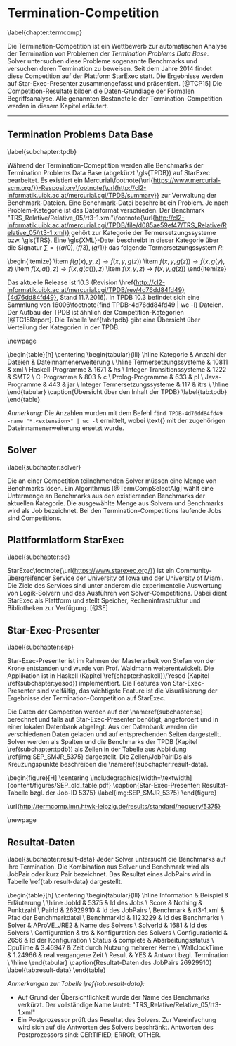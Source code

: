 # Termination-Competition
\label{chapter:termcomp}

Die Termination-Competition ist ein Wettbewerb zur automatischen Analyse der Termination von Problemen der *Termination Problems Data Base*. Solver untersuchen diese Probleme sogenannte Benchmarks und versuchen deren Termination zu beweisen. Seit dem Jahre 2014 findet diese Competition auf der Plattform StarExec statt. Die Ergebnisse werden auf Star-Exec-Presenter zusammengefasst und präsentiert. [@TCP15] Die Competition-Resultate bilden die Daten-Grundlage der Formalen Begriffsanalyse. Alle genannten Bestandteile der Termination-Competition werden in diesem Kapitel erläutert.

------

## Termination Problems Data Base
\label{subchapter:tpdb}

Während der Termination-Comeptition werden alle Benchmarks der Termination Problems Data Base (abgekürzt \gls{TPDB}) auf StarExec bearbeitet. Es existiert ein Mercurial\footnote{\url{https://www.mercurial-scm.org/}}-Respository\footnote{\url{http://cl2-informatik.uibk.ac.at/mercurial.cgi/TPDB/summary}} zur Verwaltung der Benchmark-Dateien. Eine Benchmark-Datei beschreibt ein Problem. Je nach Problem-Kategorie ist das Dateiformat verschieden. Der Benchmark "TRS_Relative/Relative_05/rt3-1.xml"\footnote{\url{http://cl2-informatik.uibk.ac.at/mercurial.cgi/TPDB/file/d085ae59ef47/TRS_Relative/Relative_05/rt3-1.xml}} gehört zur Kategorie der Termersetzungssysteme bzw. \gls{TRS}. Eine \gls{XML}-Datei beschreibt in dieser Kategorie über die Signatur $\sum=\{(a/0),(f/3),(g/1)\}$ das folgende Termersetzungssystem $R$:

\begin{itemize}
\item $f(g(x),y,z) \rightarrow f(x,y,g(z))$
\item $f(x,y,g(z)) \rightarrow f(x,g(y),z)$
\item $f(x,a(),z) \rightarrow f(x,g(a()),z)$
\item $f(x,y,z) \rightarrow f(x,y,g(z))$
\end{itemize}

Das aktuelle Release ist 10.3 (Revision \href{http://cl2-informatik.uibk.ac.at/mercurial.cgi/TPDB/rev/4d76dd84fd49}{4d76dd84fd49}, Stand 11.7.2016). In TPDB 10.3 befindet sich eine Sammlung von 16006\footnote{find TPDB-4d76dd84fd49 | wc -l} Dateien. Der Aufbau der TPDB ist ähnlich der Competition-Kategorien [@TC15Report]. Die Tabelle \ref{tab:tpdb} gibt eine Übersicht über Verteilung der Kategorien in der TPDB.

\newpage

\begin{table}[h]
\centering
\begin{tabular}{lll}
\hline
Kategorie                  & Anzahl der Dateien & Dateinnamenerweiterung \\ \hline
Termersetzungssysteme      & 10811              & xml                    \\
Haskell-Programme          & 1671               & hs                     \\
Integer-Transitionssysteme & 1222               & SMT2                   \\
C-Programme                & 803                & c                      \\
Prolog-Programme           & 633                & pl                     \\
Java-Programme             & 443                & jar                    \\
Integer Termersetzungssysteme & 117                & itrs                   \\ \hline
\end{tabular}
\caption{Übersicht über den Inhalt der TPDB}
\label{tab:tpdb}
\end{table}


*Anmerkung:* Die Anzahlen wurden mit dem Befehl `find TPDB-4d76dd84fd49 -name "*.<extension>" | wc -l` ermittelt, wobei \text{<extension>} mit der zugehörigen Dateinnamenerweiterung ersetzt wurde.


## Solver
\label{subchapter:solver}

Die an einer Competition teilnehmenden Solver müssen eine Menge von Benchmarks lösen. Ein Algorithmus [@TermCompSelectAlg] wählt eine Untermenge an Benchmarks aus den existierenden Benchmarks der aktuellen Kategorie. Die ausgewählte Menge aus Solvern und Benchmarks wird als Job bezeichnet. Bei den Termination-Competitions laufende Jobs sind Competitions.


## Plattformlatform StarExec
\label{subchapter:se}

StarExec\footnote{\url{https://www.starexec.org/}} ist ein Community-übergreifender Service der University of Iowa und der University of Miami.
Die Ziele des Services sind unter anderem die experimentelle Auswertung von Logik-Solvern und das Ausführen von Solver-Competitions. Dabei dient StarExec als Plattform und stellt Speicher, Recheninfrastruktur und Bibliotheken zur Verfügung. [@SE]

## Star-Exec-Presenter
\label{subchapter:sep}

Star-Exec-Presenter ist im Rahmen der Masterarbeit von Stefan von der Krone entstanden und wurde von Prof. Waldmann weiterentwickelt. Die Applikation ist in Haskell (Kapitel \ref{chapter:haskell})/Yesod (Kapitel \ref{subchapter:yesod}) implementiert. Die Features von Star-Exec-Presenter sind vielfältig, das wichtigste Feature ist die Visualisierung der Ergebnisse der Termination-Competition auf StarExec.

Die Daten der Competiton werden auf der \nameref{subchapter:se} berechnet und falls auf Star-Exec-Presenter benötigt, angefordert und in einer lokalen Datenbank abgelegt. Aus der Datenbank werden die verschiedenen Daten geladen und auf entsprechenden Seiten dargestellt. Solver werden als Spalten und die Benchmarks der TPDB (Kapitel \ref{subchapter:tpdb}) als Zeilen in der Tabelle aus Abbildung \ref{img:SEP_SMJR_5375} dargestellt. Die Zellen/JobPairIDs als Kreuzungspunkte beschreiben die \nameref{subchapter:result-data}.

\begin{figure}[H]
  \centering
  \includegraphics[width=\textwidth]{content/figures/SEP_old_table.pdf}
  \caption{Star-Exec-Presenter: Resultat-Tabelle bzgl. der Job-ID 5375}
  \label{img:SEP_SMJR_5375}
\end{figure}

\url{http://termcomp.imn.htwk-leipzig.de/results/standard/noquery/5375}

\newpage

## Resultat-Daten
\label{subchapter:result-data}
Jeder Solver untersucht die Benchmarks auf ihre Termination. Die Kombination aus Solver und Benchmark wird als JobPair oder kurz Pair bezeichnet. Das Resultat eines JobPairs wird in Tabelle \ref{tab:result-data} dargestellt.


\begin{table}[h]
\centering
\begin{tabular}{lll}
\hline
Information     & Beispiel       & Erläuterung                       \\ \hline
JobId           & 5375           & Id des Jobs                       \\
Score           & Nothing        & Punktzahl                         \\
PairId          & 26929910       & Id des JobPairs                   \\
Benchmark       & rt3-1.xml    & Pfad der Benchmarkdatei           \\
BenchmarkId     & 1123229        & Id des Benchmarks                 \\
Solver          & AProVE\_JRE2 & Name des Solvers                  \\
SolverId        & 1681           & Id des Solvers                    \\
Configuration   & trs          & Konfiguration des Solvers         \\
ConfigurationId & 2656           & Id der Konfiguration              \\
Status          & complete       & Abarbeitungsstatus                \\
CpuTime         & 3.46947        & Zeit durch Nutzung mehrerer Kerne \\
WallclockTime   & 1.24966        & real vergangene Zeit              \\
Result          & YES            & Antwort bzgl. Termination         \\ \hline
\end{tabular}
\caption{Resultat-Daten des JobPairs 26929910}
\label{tab:result-data}
\end{table}


*Anmerkungen zur Tabelle \ref{tab:result-data}:*

* Auf Grund der Übersichtlichkeit wurde der Name des Benchmarks verkürzt. Der vollständige Name lautet: "TRS_Relative/Relative_05/rt3-1.xml"
* Ein Postprozessor prüft das Resultat des Solvers. Zur Vereinfachung wird sich auf die Antworten des Solvers beschränkt. Antworten des Postprozessors sind: CERTIFIED, ERROR, OTHER.
